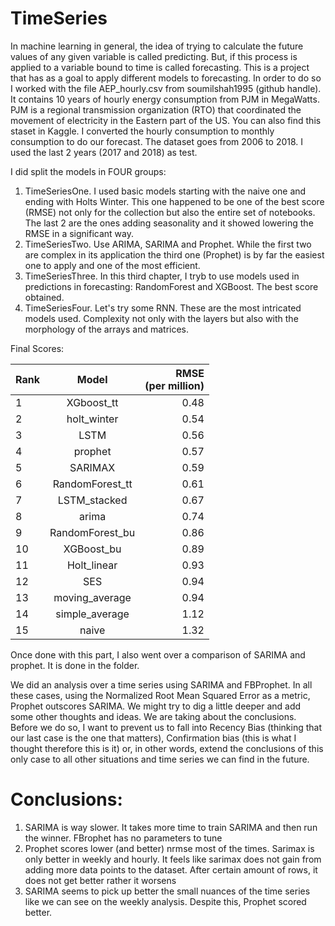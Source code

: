# TimeSeries
In machine learning in general, the idea of trying to calculate the future values of any given variable is called predicting. But, if this process is applied to a variable bound to time is called forecasting. This is a project that has as a goal to apply different models to forecasting. In order to do so I worked with the file AEP_hourly.csv from soumilshah1995 (github handle). It contains 10 years of hourly energy consumption from PJM in MegaWatts. PJM is a regional transmission organization (RTO) that coordinated the movement  of electricity in the Eastern part of the US. You can also find this staset in Kaggle. I converted the hourly consumption to monthly consumption to do our forecast. The dataset goes from 2006 to 2018. I used the last 2 years (2017 and 2018) as test.

 I did split the models in FOUR groups:
 1. TimeSeriesOne. I used basic models starting with the naive one and ending with Holts Winter. This one happened to be one of the best score (RMSE) not only for the collection but also the entire set of notebooks. The last 2 are the ones adding seasonality and it showed lowering the RMSE in a significant way.
 2. TimeSeriesTwo. Use ARIMA, SARIMA and Prophet. While the first two are complex in its application the third one (Prophet) is by far the easiest one to apply and one of the most efficient.
 3. TimeSeriesThree. In this third chapter, I tryb to use models used in predictions in forecasting: RandomForest and XGBoost. The best score obtained.
 4. TimeSeriesFour. Let's try some RNN. These are the most intricated models used. Complexity not only with the layers but also with the morphology of the arrays and matrices.

Final Scores:

| Rank| Model           |RMSE<br>(per million)|
| :---| :-------:       | ---------:|
|  1  | XGboost_tt      |	0.48    |
|  2  |	holt_winter	    |0.54       |
|  3  |LSTM	            |0.56       |
|  4  |prophet          |0.57       |
|  5  |SARIMAX	        |0.59      |
|6	  |RandomForest_tt	|0.61|
|7	  |LSTM_stacked	    |0.67|
|8	  |arima	        |0.74|
|9	  |RandomForest_bu	|0.86|
|10	  |XGBoost_bu	    |0.89|
|11	  |Holt_linear	    |0.93|
|12	  |SES	            |0.94|
|13	  |moving_average	|0.94|
|14	  |simple_average	|1.12|
|15	  |naive	        |1.32|

Once done with this part, I also went over a comparison of SARIMA and prophet. It is done in the folder.

We did an analysis over a time series using SARIMA and FBProphet. In all these cases, using the Normalized Root Mean Squared Error as a metric, Prophet outscores SARIMA. We might try to dig a little deeper and add some other thoughts and ideas. We are taking about the conclusions. Before we do so, I want to prevent us to fall into Recency Bias (thinking that our last case is the one that matters), Confirmation bias (this is what I thought therefore this is it) or, in other words, extend the conclusions of this only case to all other situations and time series we can find in the future.

# **Conclusions**:

1. SARIMA is way slower. It takes more time to train SARIMA and then run the winner. FBrophet has no parameters to tune
2. Prophet scores lower (and better) nrmse most of the times. Sarimax is only better in weekly and hourly. It feels like sarimax does not gain from adding more data points to the dataset. After certain amount of rows, it does not get better rather it worsens
3. SARIMA seems to pick up better the small nuances of the time series like we can see on the weekly analysis. Despite this, Prophet scored better.

